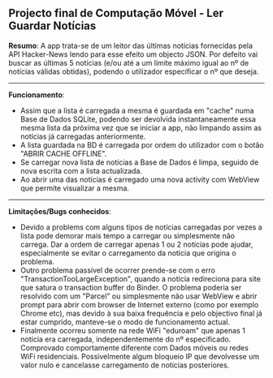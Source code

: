 Projecto final de Computação Móvel - Ler Guardar Notícias
---------------------------------------------------------

<b>Resumo</b>:
A app trata-se de um leitor das últimas notícias fornecidas pela API Hacker-News lendo para esse efeito um objecto JSON.
Por defeito vai buscar as últimas 5 notícias (e/ou até a um limite máximo igual ao nº de notícias válidas obtidas), podendo o utilizador especificar o nº que deseja.

------------------------------------------------------------------------------------------------------------------

<b>Funcionamento</b>:
- Assim que a lista é carregada a mesma é guardada em "cache" numa Base de Dados SQLite, podendo ser devolvida instantaneamente essa mesma
lista da próxima vez que se iniciar a app, não limpando assim as notícias já carregadas anteriormente.
- A lista guardada na BD é carregada por ordem do utilizador com o botão "ABRIR CACHE OFFLINE".
- Se carregar nova lista de notícias a Base de Dados é limpa, seguido de nova escrita com a lista actualizada.
- Ao abrir uma das notícias é carregado uma nova activity com WebView que permite visualizar a mesma.

---------------------------------------------------------

<b>Limitações/Bugs conhecidos</b>:
- Devido a problems com alguns tipos de notícias carregadas por vezes a lista pode demorar mais tempo a carregar ou simplesmente não
carrega. Dar a ordem de carregar apenas 1 ou 2 notícias pode ajudar, especialmente se evitar o carregamento da notícia que origina o problema.
- Outro problema passível de ocorrer prende-se com o erro "TransactionTooLargeException", quando a notícia redireciona para site que satura o transaction buffer do Binder. O problema poderia ser resolvido com um "Parcel" ou simplesmente não usar WebView e abrir prompt para abrir com browser de Internet externo (como por exemplo Chrome etc), mas devido à sua baixa frequência e pelo objectivo final já estar cumprido, manteve-se o modo de funcionamento actual.
- Finalmente ocorreu somente na rede WiFi "eduroam" que apenas 1 notícia era carregada, independentemente do nº especificado. Comprovado comportamente diferente com Dados móveis ou redes WiFi residenciais. Possivelmente algum bloqueio IP que devolvesse um valor nulo e cancelasse carregamento de notícias posteriores.
